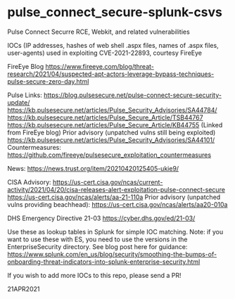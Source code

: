 # pulse_connect_secure-splunk-csvs
 Pulse Connect Securre RCE, Webkit, and related vulnerabilities

IOCs (IP addresses, hashes of web shell .aspx files, names of .aspx files, user-agents) used in exploiting CVE-2021-22893, courtesy FireEye

FireEye Blog
https://www.fireeye.com/blog/threat-research/2021/04/suspected-apt-actors-leverage-bypass-techniques-pulse-secure-zero-day.html

Pulse Links:
https://blog.pulsesecure.net/pulse-connect-secure-security-update/
https://kb.pulsesecure.net/articles/Pulse_Security_Advisories/SA44784/
https://kb.pulsesecure.net/articles/Pulse_Secure_Article/TSB44767 
https://kb.pulsesecure.net/articles/Pulse_Secure_Article/KB44755 (Linked from FireEye blog)
Prior advisory (unpatched vulns still being exploited) https://kb.pulsesecure.net/articles/Pulse_Security_Advisories/SA44101/ 
Countermeasures:
https://github.com/fireeye/pulsesecure_exploitation_countermeasures

News:
https://news.trust.org/item/20210420125405-ukie9/

CISA Advisory:
https://us-cert.cisa.gov/ncas/current-activity/2021/04/20/cisa-releases-alert-exploitation-pulse-connect-secure 
https://us-cert.cisa.gov/ncas/alerts/aa-21-110a 
Prior advisory (unpatched vulns providing beachhead): https://us-cert.cisa.gov/ncas/alerts/aa20-010a 

DHS Emergency Directive 21-03 
https://cyber.dhs.gov/ed/21-03/ 


Use these as lookup tables in Splunk for simple IOC matching. Note: if you want to use these with ES, you need to use the versions in the EnterpriseSecurity directory. See blog post here for guidance: https://www.splunk.com/en_us/blog/security/smoothing-the-bumps-of-onboarding-threat-indicators-into-splunk-enterprise-security.html

If you wish to add more IOCs to this repo, please send a PR!

21APR2021